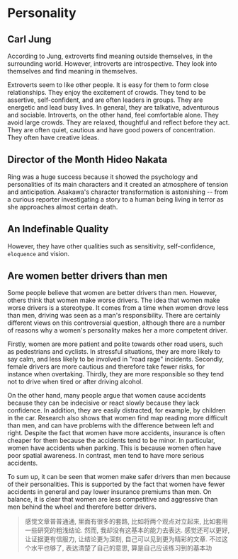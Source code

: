 # Personality

## Carl Jung

According to Jung, extroverts find meaning outside themselves, in the surrounding world. However, introverts are introspective. They look into themselves and find meaning in themselves.

Extroverts seem to like other people. It is easy for them to form close relationships. They enjoy the excitement of crowds. They tend to be assertive, self-confident, and are often leaders in groups. They are energetic and lead busy lives. In general, they are talkative, adventurous and sociable. Introverts, on the other hand, feel comfortable alone. They avoid large crowds. They are relaxed, thoughtful and reflect before they act. They are often quiet, cautious and have good powers of concentration. They often have creative ideas.

## Director of the Month Hideo Nakata

Ring was a huge success because it showed the psychology and personalities of its main characters and it created an atmosphere of tension and anticipation. Asakawa's character transformation is astonishing -- from a curious reporter investigating a story to a human being living in terror as she approaches almost certain death.

## An Indefinable Quality

However, they have other qualities such as sensitivity, self-confidence, `eloquence` and vision.

## Are women better drivers than men

Some people believe that women are better drivers than men. However, others think that women make worse drivers. The idea that women make worse drivers is a stereotype. It comes from a time when women drove less than men, driving was seen as a man's responsibility. There are certainly different views on this controversial question, although there are a number of reasons why a women's personality makes her a more competent driver.

Firstly, women are more patient and polite towards other road users, such as pedestrians and cyclists. In stressful situations, they are more likely to say calm, and less likely to be involved in "road rage" incidents. Secondly, female drivers are more cautious and therefore take fewer risks, for instance when overtaking. Thirdly, they are more responsible so they tend not to drive when tired or after driving alcohol.

On the other hand, many people argue that women cause accidents because they can be indecisive or react slowly because they lack confidence. In addition, they are easily distracted, for example, by children in the car. Research also shows that women find map reading more difficult than men, and can have problems with the difference between left and right. Despite the fact that women have more accidents, insurance is often cheaper for them because the accidents tend to be minor. In particular, women have accidents when parking. This is because women often have poor spatial awareness. In contrast, men tend to have more serious accidents.

To sum up, it can be seen that women make safer drivers than men because of their personalities. This is supported by the fact that women have fewer accidents in general and pay lower insurance premiums than men. On balance, it is clear that women are less competitive and aggressive than men behind the wheel and therefore better drivers.

> 感觉文章普普通通, 里面有很多的套路, 比如将两个观点对立起来, 比如套用一些研究的粗浅结论. 然而, 我却没有这基本的能力去表达. 感觉还可以更好, 让证据更有信服力, 让结论更为深刻, 自己可以见到更为精彩的文章. 不过这个水平也够了, 表达清楚了自己的意思, 算是自己应该练习到的基本功
